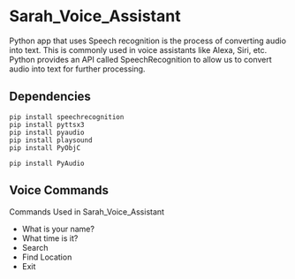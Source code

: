 # Sarah_Voice_Assistant

Python app that uses Speech recognition is the process of converting audio into text. This is commonly used in voice assistants like Alexa, Siri, etc. Python provides an API called SpeechRecognition to allow us to convert audio into text for further processing. 

## Dependencies

```
pip install speechrecognition
pip install pyttsx3
pip install pyaudio
pip install playsound
pip install PyObjC
```

``` pip install PyAudio ```

## Voice Commands
Commands Used in Sarah_Voice_Assistant

- What is your name?
- What time is it?
- Search
- Find Location
- Exit
